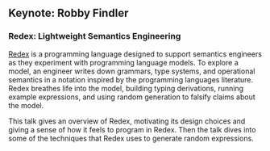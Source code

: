 ## Keynote: Robby Findler

### Redex: Lightweight Semantics Engineering

[Redex](https://redex.racket-lang.org/) is a programming language designed to support semantics engineers as they experiment with programming language models. To explore a model, an engineer writes down grammars, type systems, and operational semantics in a notation inspired by the programming languages literature. Redex breathes life into the model, building typing derivations, running example expressions, and using random generation to falsify claims about the model.

This talk gives an overview of Redex, motivating its design choices and giving a sense of how it feels to program in Redex. Then the talk dives into some of the techniques that Redex uses to generate random expressions.
